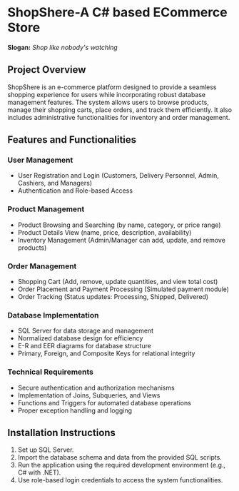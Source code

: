 # ShopShere-A C# based ECommerce Store
**Slogan:** *Shop like nobody's watching*  

## Project Overview  
ShopShere is an e-commerce platform designed to provide a seamless shopping experience for users while incorporating robust database management features. The system allows users to browse products, manage their shopping carts, place orders, and track them efficiently. It also includes administrative functionalities for inventory and order management.  

## Features and Functionalities  

### **User Management**  
- User Registration and Login (Customers, Delivery Personnel, Admin, Cashiers, and Managers)  
- Authentication and Role-based Access  

### **Product Management**  
- Product Browsing and Searching (by name, category, or price range)  
- Product Details View (name, price, description, availability)  
- Inventory Management (Admin/Manager can add, update, and remove products)  

### **Order Management**  
- Shopping Cart (Add, remove, update quantities, and view total cost)  
- Order Placement and Payment Processing (Simulated payment module)  
- Order Tracking (Status updates: Processing, Shipped, Delivered)  

### **Database Implementation**  
- SQL Server for data storage and management  
- Normalized database design for efficiency  
- E-R and EER diagrams for database structure  
- Primary, Foreign, and Composite Keys for relational integrity  

### **Technical Requirements**  
- Secure authentication and authorization mechanisms  
- Implementation of Joins, Subqueries, and Views  
- Functions and Triggers for automated database operations  
- Proper exception handling and logging  

## Installation Instructions  
1. Set up SQL Server.  
2. Import the database schema and data from the provided SQL scripts.  
3. Run the application using the required development environment (e.g., C# with .NET).  
4. Use role-based login credentials to access the system functionalities.
